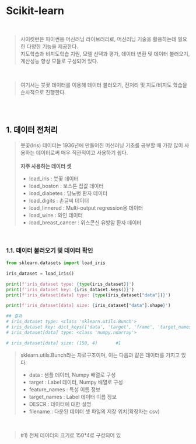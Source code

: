 # Scikit-learn
<br/>

> 사이킷런은 파이썬용 머신러닝 라이브러리로, 머신러닝 기술을 활용하는데 필요한 다양한 기능을 제공한다. <br/>
> 지도학습과 비지도학습 지원, 모델 선택과 평가, 데이터 변환 및 데이터 불러오기, 계산성능 향상 모듈로 구성되어 있다. <br/>

<br/>

> 여기서는 붓꽃 데이터를 이용해 데이터 불러오기, 전처리 및 지도/비지도 학습을 순차적으로 진행한다.

<br/><br/>

## 1. 데이터 전처리
> 붓꽃(Iris) 데이터는 1936년에 만들어진 머신러닝 기초를 공부할 때 가장 많이 사용하는 데이터로써 매우 직관적이고 사용하기 쉽다. <br/><br/>
> **자주 사용하는 데이터 셋**
> * load_iris : 붓꽃 데이터
> * load_boston : 보스톤 집값 데이터
> * load_diabetes : 당뇨병 환자 데이터
> * load_digits : 손글씨 데이터
> * load_linnerud : Multi-output regression용 데이터
> * load_wine : 와인 데이터
> * load_breast_cancer : 위스콘신 유방암 환자 데이터

<br/>

### 1.1. 데이터 불러오기 및 데이터 확인
```python
from sklearn.datasets import load_iris

iris_dataset = load_iris()

print(f'iris_dataset type: {type(iris_dataset)}')
print(f'iris_dataset key: {iris_dataset.keys()}')
print(f'iris_dataset[data] type: {type(iris_dataset["data"])}')

print(f'iris_dataset[data] size: {iris_dataset["data"].shape}')

## 결과
# iris_dataset type: <class 'sklearn.utils.Bunch'>
# iris_dataset key: dict_keys(['data', 'target', 'frame', 'target_names', 'DESCR', 'feature_names', 'filename'])
# iris_dataset[data] type: <class 'numpy.ndarray'>

# iris_dataset[data] size: (150, 4)       #1
```
> sklearn.utils.Bunch라는 자료구조이며, 이는 다음과 같은 데이터를 가지고 있다.
> * data : 샘플 데이터, Numpy 배열로 구성
> * target : Label 데이터, Numpy 배열로 구성
> * feature_names : 특성 이름 정보
> * target_names : Label 데이터 이름 정보
> * DESCR : 데이터에 대한 설명
> * filename : 다운된 데이터 셋 파일의 저장 위치(확장자는 csv)

<br/>

> #1) 전체 데이터의 크기로 150*4로 구성되어 있
